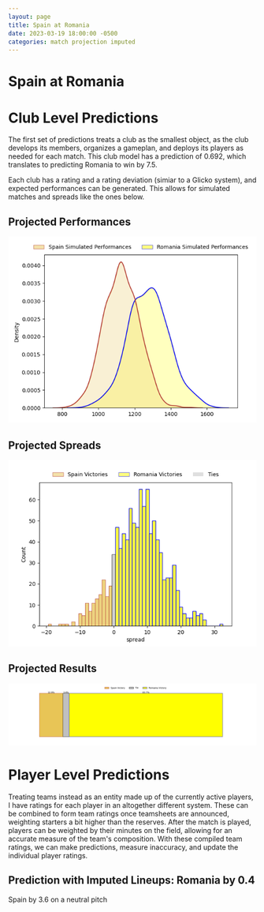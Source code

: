 ```yaml
---  
layout: page  
title: Spain at Romania  
date: 2023-03-19 18:00:00 -0500  
categories: match projection imputed  
---
```

# Spain at Romania

# Club Level Predictions


The first set of predictions treats a club as the smallest object, as the club develops its members, organizes a gameplan, and deploys its players as needed for each match. This club model has a prediction of 0.692, which translates to predicting Romania to win by 7.5.

Each club has a rating and a rating deviation (simiar to a Glicko system), and expected performances can be generated. This allows for simulated matches and spreads like the ones below.
## Projected Performances


![Projected Performances](plots/performances_2023-03-19-Romania-Spain.png)
## Projected Spreads


![Projected Spreads](plots/spreads_2023-03-19-Romania-Spain.png)
## Projected Results


![Projected Results](plots/resultbar_2023-03-19-Romania-Spain.png)
# Player Level Predictions


Treating teams instead as an entity made up of the currently active players, I have ratings for each player in an altogether different system. These can be combined to form team ratings once teamsheets are announced, weighting starters a bit higher than the reserves. After the match is played, players can be weighted by their minutes on the field, allowing for an accurate measure of the team's composition. With these compiled team ratings, we can make predictions, measure inaccuracy, and update the individual player ratings.
## Prediction with Imputed Lineups: Romania by 0.4


Spain by 3.6 on a neutral pitch

